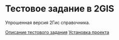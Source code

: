 
# Тестовое задание в 2GIS

Упрошенная версия 2Гис справочника. 

[Описание тестового задания](docs/description.md)
[Установка проекта](docs/getting-started.md)

